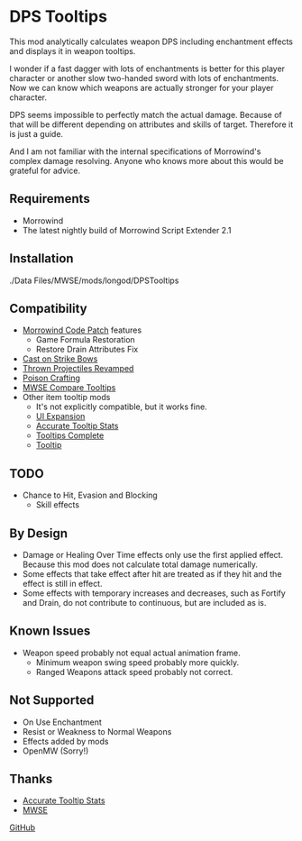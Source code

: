# DPS Tooltips

This mod analytically calculates weapon DPS including enchantment effects and displays it in weapon tooltips.

I wonder if a fast dagger with lots of enchantments is better for this player character or another slow two-handed sword with lots of enchantments. Now we can know which weapons are actually stronger for your player character.

DPS seems impossible to perfectly match the actual damage. Because of that will be different depending on attributes and skills of target. Therefore it is just a guide.

And I am not familiar with the internal specifications of Morrowind's complex damage resolving. Anyone who knows more about this would be grateful for advice.

## Requirements
- Morrowind
- The latest nightly build of Morrowind Script Extender 2.1

## Installation
./Data Files/MWSE/mods/longod/DPSTooltips

## Compatibility
- [Morrowind Code Patch](https://www.nexusmods.com/morrowind/mods/19510) features
  - Game Formula Restoration
  - Restore Drain Attributes Fix
- [Cast on Strike Bows](https://www.nexusmods.com/morrowind/mods/45913)
- [Thrown Projectiles Revamped](https://www.nexusmods.com/morrowind/mods/49609)
- [Poison Crafting](https://www.nexusmods.com/morrowind/mods/45729)
- [MWSE Compare Tooltips](https://www.nexusmods.com/morrowind/mods/51087)
- Other item tooltip mods
  - It's not explicitly compatible, but it works fine.
  - [UI Expansion](https://www.nexusmods.com/morrowind/mods/46071)
  - [Accurate Tooltip Stats](https://www.nexusmods.com/morrowind/mods/51354)
  - [Tooltips Complete](https://www.nexusmods.com/morrowind/mods/46842)
  - [Tooltip](https://www.nexusmods.com/morrowind/mods/45969)

## TODO
- Chance to Hit, Evasion and Blocking
  - Skill effects

## By Design
- Damage or Healing Over Time effects only use the first applied effect. Because this mod does not calculate total damage numerically.
- Some effects that take effect after hit are treated as if they hit and the effect is still in effect.
- Some effects with temporary increases and decreases, such as Fortify and Drain, do not contribute to continuous, but are included as is.

## Known Issues
- Weapon speed probably not equal actual animation frame.
  - Minimum weapon swing speed probably more quickly.
  - Ranged Weapons attack speed probably not correct.

## Not Supported
- On Use Enchantment
- Resist or Weakness to Normal Weapons
- Effects added by mods
- OpenMW (Sorry!)

## Thanks
- [Accurate Tooltip Stats](https://www.nexusmods.com/morrowind/mods/51354)
- [MWSE](https://github.com/MWSE/MWSE)

[GitHub](https://github.com/longod/DPSTooltips)

